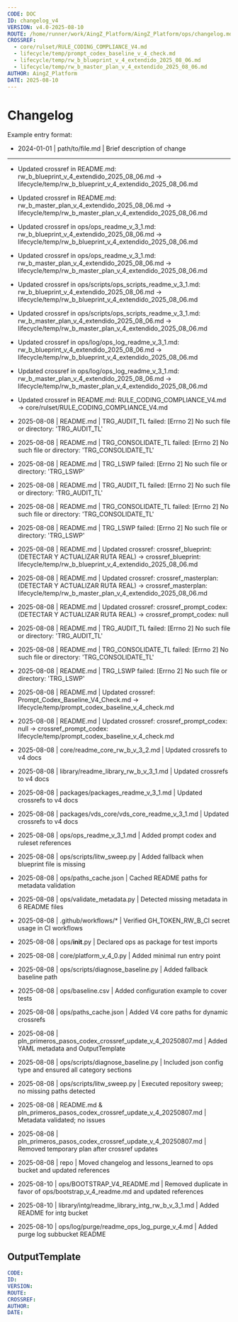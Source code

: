 ```yaml
---
CODE: DOC
ID: changelog_v4
VERSION: v4.0-2025-08-10
ROUTE: /home/runner/work/AingZ_Platform/AingZ_Platform/ops/changelog.md
CROSSREF:
  - core/rulset/RULE_CODING_COMPLIANCE_V4.md
  - lifecycle/temp/prompt_codex_baseline_v_4_check.md
  - lifecycle/temp/rw_b_blueprint_v_4_extendido_2025_08_06.md
  - lifecycle/temp/rw_b_master_plan_v_4_extendido_2025_08_06.md
AUTHOR: AingZ_Platform
DATE: 2025-08-10
---
```

# Changelog

Example entry format:
- 2024-01-01 | path/to/file.md | Brief description of change

---

- Updated crossref in README.md: rw_b_blueprint_v_4_extendido_2025_08_06.md -> lifecycle/temp/rw_b_blueprint_v_4_extendido_2025_08_06.md
- Updated crossref in README.md: rw_b_master_plan_v_4_extendido_2025_08_06.md -> lifecycle/temp/rw_b_master_plan_v_4_extendido_2025_08_06.md
- Updated crossref in ops/ops_readme_v_3_1.md: rw_b_blueprint_v_4_extendido_2025_08_06.md -> lifecycle/temp/rw_b_blueprint_v_4_extendido_2025_08_06.md
- Updated crossref in ops/ops_readme_v_3_1.md: rw_b_master_plan_v_4_extendido_2025_08_06.md -> lifecycle/temp/rw_b_master_plan_v_4_extendido_2025_08_06.md
- Updated crossref in ops/scripts/ops_scripts_readme_v_3_1.md: rw_b_blueprint_v_4_extendido_2025_08_06.md -> lifecycle/temp/rw_b_blueprint_v_4_extendido_2025_08_06.md
- Updated crossref in ops/scripts/ops_scripts_readme_v_3_1.md: rw_b_master_plan_v_4_extendido_2025_08_06.md -> lifecycle/temp/rw_b_master_plan_v_4_extendido_2025_08_06.md
- Updated crossref in ops/log/ops_log_readme_v_3_1.md: rw_b_blueprint_v_4_extendido_2025_08_06.md -> lifecycle/temp/rw_b_blueprint_v_4_extendido_2025_08_06.md
- Updated crossref in ops/log/ops_log_readme_v_3_1.md: rw_b_master_plan_v_4_extendido_2025_08_06.md -> lifecycle/temp/rw_b_master_plan_v_4_extendido_2025_08_06.md
- Updated crossref in README.md: RULE_CODING_COMPLIANCE_V4.md -> core/rulset/RULE_CODING_COMPLIANCE_V4.md
- 2025-08-08 | README.md | TRG_AUDIT_TL failed: [Errno 2] No such file or directory: 'TRG_AUDIT_TL'
- 2025-08-08 | README.md | TRG_CONSOLIDATE_TL failed: [Errno 2] No such file or directory: 'TRG_CONSOLIDATE_TL'
- 2025-08-08 | README.md | TRG_LSWP failed: [Errno 2] No such file or directory: 'TRG_LSWP'
- 2025-08-08 | README.md | TRG_AUDIT_TL failed: [Errno 2] No such file or directory: 'TRG_AUDIT_TL'
- 2025-08-08 | README.md | TRG_CONSOLIDATE_TL failed: [Errno 2] No such file or directory: 'TRG_CONSOLIDATE_TL'
- 2025-08-08 | README.md | TRG_LSWP failed: [Errno 2] No such file or directory: 'TRG_LSWP'
- 2025-08-08 | README.md | Updated crossref: crossref_blueprint: (DETECTAR Y ACTUALIZAR RUTA REAL) -> crossref_blueprint: lifecycle/temp/rw_b_blueprint_v_4_extendido_2025_08_06.md
- 2025-08-08 | README.md | Updated crossref: crossref_masterplan: (DETECTAR Y ACTUALIZAR RUTA REAL) -> crossref_masterplan: lifecycle/temp/rw_b_master_plan_v_4_extendido_2025_08_06.md
- 2025-08-08 | README.md | Updated crossref: crossref_prompt_codex: (DETECTAR Y ACTUALIZAR RUTA REAL) -> crossref_prompt_codex: null
- 2025-08-08 | README.md | TRG_AUDIT_TL failed: [Errno 2] No such file or directory: 'TRG_AUDIT_TL'
- 2025-08-08 | README.md | TRG_CONSOLIDATE_TL failed: [Errno 2] No such file or directory: 'TRG_CONSOLIDATE_TL'
- 2025-08-08 | README.md | TRG_LSWP failed: [Errno 2] No such file or directory: 'TRG_LSWP'
- 2025-08-08 | README.md | Updated crossref: Prompt_Codex_Baseline_V4_Check.md -> lifecycle/temp/prompt_codex_baseline_v_4_check.md
- 2025-08-08 | README.md | Updated crossref: crossref_prompt_codex: null -> crossref_prompt_codex: lifecycle/temp/prompt_codex_baseline_v_4_check.md
- 2025-08-08 | core/readme_core_rw_b_v_3_2.md | Updated crossrefs to v4 docs
- 2025-08-08 | library/readme_library_rw_b_v_3_1.md | Updated crossrefs to v4 docs
- 2025-08-08 | packages/packages_readme_v_3_1.md | Updated crossrefs to v4 docs
- 2025-08-08 | packages/vds_core/vds_core_readme_v_3_1.md | Updated crossrefs to v4 docs
- 2025-08-08 | ops/ops_readme_v_3_1.md | Added prompt codex and ruleset references
- 2025-08-08 | ops/scripts/litw_sweep.py | Added fallback when blueprint file is missing
- 2025-08-08 | ops/paths_cache.json | Cached README paths for metadata validation
- 2025-08-08 | ops/validate_metadata.py | Detected missing metadata in 6 README files

- 2025-08-08 | .github/workflows/* | Verified GH_TOKEN_RW_B_CI secret usage in CI workflows
- 2025-08-08 | ops/__init__.py | Declared ops as package for test imports
- 2025-08-08 | core/platform_v_4_0.py | Added minimal run entry point
- 2025-08-08 | ops/scripts/diagnose_baseline.py | Added fallback baseline path
- 2025-08-08 | ops/baseline.csv | Added configuration example to cover tests
- 2025-08-08 | ops/paths_cache.json | Added V4 core paths for dynamic crossrefs
- 2025-08-08 | pln_primeros_pasos_codex_crossref_update_v_4_20250807.md | Added YAML metadata and OutputTemplate
- 2025-08-08 | ops/scripts/diagnose_baseline.py | Included json config type and ensured all category sections
- 2025-08-08 | ops/scripts/litw_sweep.py | Executed repository sweep; no missing paths detected
- 2025-08-08 | README.md & pln_primeros_pasos_codex_crossref_update_v_4_20250807.md | Metadata validated; no issues
- 2025-08-08 | pln_primeros_pasos_codex_crossref_update_v_4_20250807.md | Removed temporary plan after crossref updates
- 2025-08-08 | repo | Moved changelog and lessons_learned to ops bucket and updated references

- 2025-08-10 | ops/BOOTSTRAP_V4_README.md | Removed duplicate in favor of ops/bootstrap_v_4_readme.md and updated references

- 2025-08-10 | library/intg/readme_library_intg_rw_b_v_3_1.md | Added README for intg bucket

- 2025-08-10 | ops/log/purge/readme_ops_log_purge_v_4.md | Added purge log subbucket README


## OutputTemplate
```yaml
CODE:
ID:
VERSION:
ROUTE:
CROSSREF:
AUTHOR:
DATE:
```
